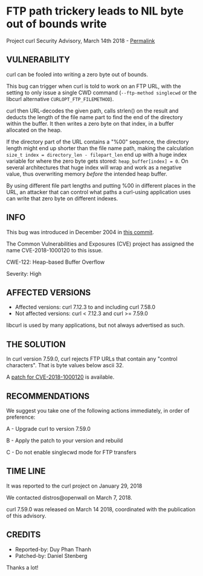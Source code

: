 FTP path trickery leads to NIL byte out of bounds write
=======================================================

Project curl Security Advisory, March 14th 2018 -
[Permalink](https://curl.se/docs/CVE-2018-1000120.html)

VULNERABILITY
-------------

curl can be fooled into writing a zero byte out of bounds.

This bug can trigger when curl is told to work on an FTP URL, with the setting
to only issue a single CWD command (`--ftp-method singlecwd` or the libcurl
alternative `CURLOPT_FTP_FILEMETHOD`).

curl then URL-decodes the given path, calls strlen() on the result and deducts
the length of the file name part to find the end of the directory within the
buffer. It then writes a zero byte on that index, in a buffer allocated on the
heap.

If the directory part of the URL contains a "%00" sequence, the directory
length might end up shorter than the file name path, making the calculation
`size_t index = directory_len - filepart_len` end up with a huge index
variable for where the zero byte gets stored: `heap_buffer[index] = 0`. On
several architectures that huge index will wrap and work as a negative value,
thus overwriting memory *before* the intended heap buffer.

By using different file part lengths and putting %00 in different places in
the URL, an attacker that can control what paths a curl-using application uses
can write that zero byte on different indexes.

INFO
----

This bug was introduced in December 2004 in [this
commit](https://github.com/curl/curl/commit/6e1e9caa32da0995).

The Common Vulnerabilities and Exposures (CVE) project has assigned the name
CVE-2018-1000120 to this issue.

CWE-122: Heap-based Buffer Overflow

Severity: High

AFFECTED VERSIONS
-----------------

- Affected versions: curl 7.12.3 to and including curl 7.58.0
- Not affected versions: curl < 7.12.3 and curl >= 7.59.0

libcurl is used by many applications, but not always advertised as such.

THE SOLUTION
------------

In curl version 7.59.0, curl rejects FTP URLs that contain any "control
characters". That is byte values below ascii 32.

A [patch for CVE-2018-1000120](https://curl.se/CVE-2018-1000120.patch) is available.

RECOMMENDATIONS
---------------

We suggest you take one of the following actions immediately, in order of
preference:

 A - Upgrade curl to version 7.59.0

 B - Apply the patch to your version and rebuild

 C - Do not enable singlecwd mode for FTP transfers

TIME LINE
---------

It was reported to the curl project on January 29, 2018

We contacted distros@openwall on March 7, 2018.

curl 7.59.0 was released on March 14 2018, coordinated with the publication
of this advisory.

CREDITS
-------

- Reported-by: Duy Phan Thanh
- Patched-by: Daniel Stenberg

Thanks a lot!
